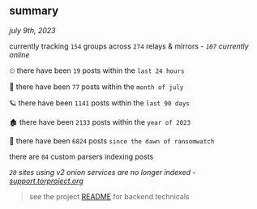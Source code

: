 
## summary
_july 9th, 2023_

currently tracking `154` groups across `274` relays & mirrors - _`107` currently online_

⏲ there have been `19` posts within the `last 24 hours`

🦈 there have been `77` posts within the `month of july`

🪐 there have been `1141` posts within the `last 90 days`

🏚 there have been `2133` posts within the `year of 2023`

🦕 there have been `6824` posts `since the dawn of ransomwatch`

there are `84` custom parsers indexing posts

_`20` sites using v2 onion services are no longer indexed - [support.torproject.org](https://support.torproject.org/onionservices/v2-deprecation/)_

> see the project [README](https://github.com/joshhighet/ransomwatch#ransomwatch--) for backend technicals
